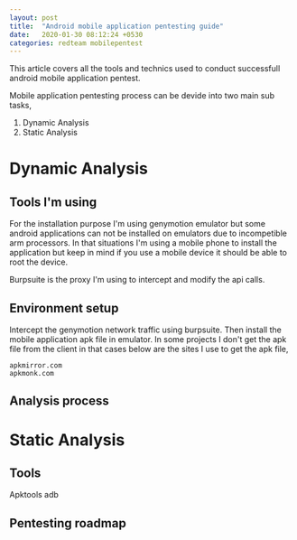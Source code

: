 ```yaml
---
layout: post
title:  "Android mobile application pentesting guide"
date:   2020-01-30 08:12:24 +0530
categories: redteam mobilepentest
---
```


This article covers all the tools and technics used to conduct successfull android mobile application pentest.

Mobile application pentesting process can be devide into two main sub tasks,
1. Dynamic Analysis
2. Static Analysis

# Dynamic Analysis

## Tools I'm using

For the installation purpose I'm using genymotion emulator but some android applications can not be installed on emulators due to incompetible arm processors. In that situations I'm using a mobile phone to install the application but keep in mind if you use a mobile device it should be able to root the device.

Burpsuite is the proxy I'm using to intercept and modify the api calls. 

## Environment setup
Intercept the genymotion network traffic using burpsuite. Then install the mobile application apk file in emulator. In some projects I don't get the apk file from the client in that cases below are the sites I use to get the apk file,
```
apkmirror.com
apkmonk.com
```

## Analysis process


# Static Analysis

## Tools
Apktools
adb

## Pentesting roadmap


